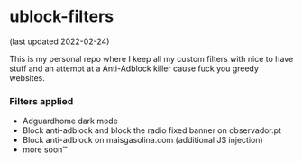 # ublock-filters
(last updated 2022-02-24)

This is my personal repo where I keep all my custom filters with nice to have stuff and an attempt at a Anti-Adblock killer cause fuck you greedy websites.

### Filters applied
- Adguardhome dark mode
- Block anti-adblock and block the radio fixed banner on observador.pt
- Block anti-adblock on maisgasolina.com (additional JS injection)
- more soon™
